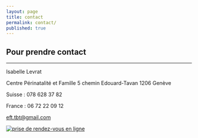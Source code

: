 ```yaml
---
layout: page
title: contact
permalink: contact/
published: true
---
```



## Pour prendre **contact**

<div class="line"><hr /></div><div class="clearfix"></div>

Isabelle Levrat

Centre Périnatalité et Famille
5 chemin Edouard-Tavan
1206 Genève

<i class="fa fa-mobile"></i> Suisse : 078 628 37 82

<i class="fa fa-mobile"></i> France : 06 72 22 09 12

[eft.tbt@gmail.com](mailto:eft.tbt@gmail.com)

<a href="http://efttbt.datedechoix.com/" target="_blank"><img src="http://www.datedechoix.com/images/buttonFrenchSmall.gif" title="Prendre rendez-vous" alt="prise de rendez-vous en ligne" border="0" /></a>

<i class="fa fa-envira" aria-hidden="true"></i>
